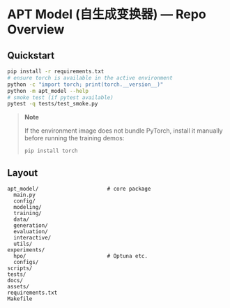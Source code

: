 # APT Model (自生成变换器) — Repo Overview

## Quickstart
```bash
pip install -r requirements.txt
# ensure torch is available in the active environment
python -c "import torch; print(torch.__version__)"
python -m apt_model --help
# smoke test (if pytest available)
pytest -q tests/test_smoke.py
```

> **Note**
>
> If the environment image does not bundle PyTorch, install it manually before
> running the training demos:
>
> ```bash
> pip install torch
> ```

## Layout
```
apt_model/                      # core package
  main.py
  config/
  modeling/
  training/
  data/
  generation/
  evaluation/
  interactive/
  utils/
experiments/
  hpo/                          # Optuna etc.
  configs/
scripts/
tests/
docs/
assets/
requirements.txt
Makefile
```
